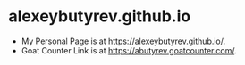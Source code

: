 alexeybutyrev.github.io
=====================
- My Personal Page is at <https://alexeybutyrev.github.io/>.
- Goat Counter Link is at <https://abutyrev.goatcounter.com/>.
